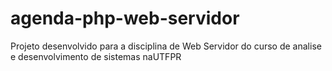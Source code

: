 # agenda-php-web-servidor
Projeto desenvolvido para a disciplina de Web Servidor do curso de analise e desenvolvimento de sistemas naUTFPR
